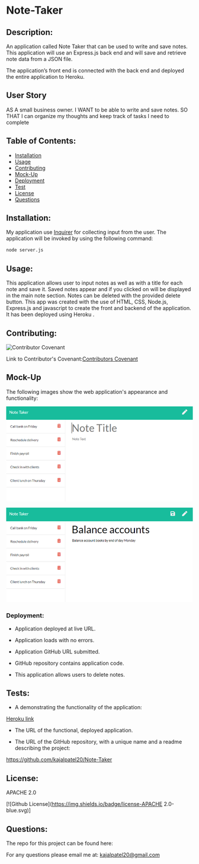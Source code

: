 # Note-Taker

 ## Description: 

An application called Note Taker that can be used to write and save notes. This application will use an Express.js back end and will save and retrieve note data from a JSON file.

The application’s front end is connected with the back end and deployed the entire application to Heroku.
## User Story

AS A small business owner. I WANT to be able to write and save notes. SO THAT I can organize my thoughts and keep track of tasks I need to complete

## Table of Contents:

* [Installation](#installation)
* [Usage](#usage)
* [Contributing](#contributing)
* [Mock-Up](#mock-up)
* [Deployment](deployment)
* [Test](test)
* [License](#license)
* [Questions](questions)

## Installation:

My application use
[Inquirer](https://www.npmjs.com/package/inquirer) for collecting input from the user. The application will be invoked by using the following command:


```bash
node server.js
```
## Usage:

This application allows user to input notes as well as with a title for each note and save it. Saved notes appear and if you clicked on will be displayed in the main note section. Notes can be deleted with the provided delete button. This app was created with the use of HTML, CSS, Node.js, Express.js and javascript to create the front and backend of the application. It has been deployed using Heroku .
## Contributing:
 ![Contributor Covenant](https://img.shields.io/badge/Contributor%20Covenant-2.0-4baaaa.svg)

 Link to Contributor's Covenant:[Contributors Covenant](https://www.contributor-covenant.org/version/2/0/code_of_conduct/) 

## Mock-Up

The following images show the web application's appearance and functionality: 

![Existing notes are listed in the left-hand column with empty fields on the right-hand side for the new note’s title and text.](./Assets/11-express-homework-demo-01.png)

![Note titled “Balance accounts” reads, “Balance account books by end of day Monday,” with other notes listed on the left.](./Assets/11-express-homework-demo-02.png)

### Deployment: 

* Application deployed at live URL.

* Application loads with no errors.

* Application GitHub URL submitted.

* GitHub repository contains application code.

* This application allows users to delete notes.


## Tests:

 * A demonstrating the functionality of the application:

[Heroku link]()

* The URL of the functional, deployed application.


* The URL of the GitHub repository, with a unique name and a readme describing the project:

https://github.com/kajalpatel20/Note-Taker


## License:
 APACHE 2.0

  [![Github License](https://img.shields.io/badge/license-APACHE 2.0-blue.svg)]

## Questions:

The repo for this project can be found here: 

For any questions please email me at: kajalpatel20@gmail.com


